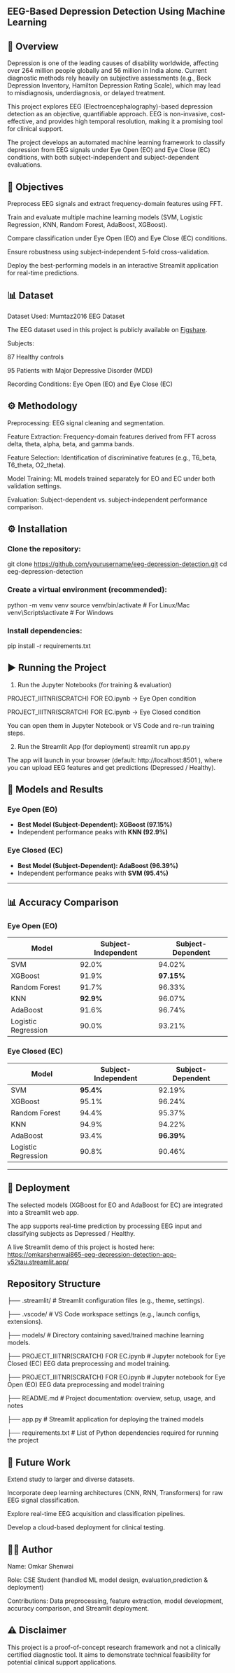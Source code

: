 ## EEG-Based Depression Detection Using Machine Learning
## 📌 Overview

Depression is one of the leading causes of disability worldwide, affecting over 264 million people globally and 56 million in India alone. Current diagnostic methods rely heavily on subjective assessments (e.g., Beck Depression Inventory, Hamilton Depression Rating Scale), which may lead to misdiagnosis, underdiagnosis, or delayed treatment.

This project explores EEG (Electroencephalography)-based depression detection as an objective, quantifiable approach. EEG is non-invasive, cost-effective, and provides high temporal resolution, making it a promising tool for clinical support.

The project develops an automated machine learning framework to classify depression from EEG signals under Eye Open (EO) and Eye Close (EC) conditions, with both subject-independent and subject-dependent evaluations.

## 🎯 Objectives

Preprocess EEG signals and extract frequency-domain features using FFT.

Train and evaluate multiple machine learning models (SVM, Logistic Regression, KNN, Random Forest, AdaBoost, XGBoost).

Compare classification under Eye Open (EO) and Eye Close (EC) conditions.

Ensure robustness using subject-independent 5-fold cross-validation.

Deploy the best-performing models in an interactive Streamlit application for real-time predictions.

## 📊 Dataset

Dataset Used: Mumtaz2016 EEG Dataset

The EEG dataset used in this project is publicly available on [Figshare](https://figshare.com/articles/dataset/EEG-based_Diagnosis_and_Treatment_Outcome_Prediction).  

Subjects:

87 Healthy controls

95 Patients with Major Depressive Disorder (MDD)

Recording Conditions: Eye Open (EO) and Eye Close (EC)

## ⚙️ Methodology

Preprocessing: EEG signal cleaning and segmentation.

Feature Extraction: Frequency-domain features derived from FFT across delta, theta, alpha, beta, and gamma bands.

Feature Selection: Identification of discriminative features (e.g., T6_beta, T6_theta, O2_theta).

Model Training: ML models trained separately for EO and EC under both validation settings.

Evaluation: Subject-dependent vs. subject-independent performance comparison.

## ⚙️ Installation

### Clone the repository:

git clone https://github.com/yourusername/eeg-depression-detection.git
cd eeg-depression-detection


### Create a virtual environment (recommended):

python -m venv venv
source venv/bin/activate   # For Linux/Mac
venv\Scripts\activate      # For Windows


### Install dependencies:

pip install -r requirements.txt

## ▶️ Running the Project
1. Run the Jupyter Notebooks (for training & evaluation)

PROJECT_IIITNR(SCRATCH) FOR EO.ipynb → Eye Open condition

PROJECT_IIITNR(SCRATCH) FOR EC.ipynb → Eye Closed condition

You can open them in Jupyter Notebook or VS Code and re-run training steps.

2. Run the Streamlit App (for deployment)
streamlit run app.py


The app will launch in your browser (default: http://localhost:8501
), where you can upload EEG features and get predictions (Depressed / Healthy).

## 🚀 Models and Results

### Eye Open (EO)
- **Best Model (Subject-Dependent): XGBoost (97.15%)**
- Independent performance peaks with **KNN (92.9%)**

### Eye Closed (EC)
- **Best Model (Subject-Dependent): AdaBoost (96.39%)**
- Independent performance peaks with **SVM (95.4%)**

---

## 📊 Accuracy Comparison

### Eye Open (EO)
| Model               | Subject-Independent | Subject-Dependent |
|----------------------|---------------------|-------------------|
| SVM                 | 92.0%              | 94.02%           |
| XGBoost             | 91.9%              | **97.15%**       |
| Random Forest       | 91.7%              | 96.33%           |
| KNN                 | **92.9%**          | 96.07%           |
| AdaBoost            | 91.6%              | 96.74%           |
| Logistic Regression | 90.0%              | 93.21%           |

### Eye Closed (EC)
| Model               | Subject-Independent | Subject-Dependent |
|----------------------|---------------------|-------------------|
| SVM                 | **95.4%**          | 92.19%           |
| XGBoost             | 95.1%              | 96.24%           |
| Random Forest       | 94.4%              | 95.37%           |
| KNN                 | 94.9%              | 94.22%           |
| AdaBoost            | 93.4%              | **96.39%**       |
| Logistic Regression | 90.8%              | 90.46%           |

---
## 🚀 Deployment

The selected models (XGBoost for EO and AdaBoost for EC) are integrated into a Streamlit web app.

The app supports real-time prediction by processing EEG input and classifying subjects as Depressed / Healthy.

A live Streamlit demo of this project is hosted here:  
https://omkarshenwai865-eeg-depression-detection-app-v52tau.streamlit.app/

## Repository Structure

├── .streamlit/                 # Streamlit configuration files (e.g., theme, settings).

├── .vscode/                    # VS Code workspace settings (e.g., launch configs, extensions).

├── models/                     # Directory containing saved/trained machine learning models.

├── PROJECT_IIITNR(SCRATCH) FOR EC.ipynb  # Jupyter notebook for Eye Closed (EC) EEG data preprocessing and model training.

├── PROJECT_IIITNR(SCRATCH) FOR EO.ipynb  # Jupyter notebook for Eye Open (EO) EEG data preprocessing and model training

├── README.md                   # Project documentation: overview, setup, usage, and notes

├── app.py                      # Streamlit application for deploying the trained models

├── requirements.txt            # List of Python dependencies required for running the project

## 🔮 Future Work

Extend study to larger and diverse datasets.

Incorporate deep learning architectures (CNN, RNN, Transformers) for raw EEG signal classification.

Explore real-time EEG acquisition and classification pipelines.

Develop a cloud-based deployment for clinical testing.

## 👨‍💻 Author

Name: Omkar Shenwai

Role: CSE Student (handled ML model design, evaluation,prediction & deployment)

Contributions: Data preprocessing, feature extraction, model development, accuracy comparison, and Streamlit deployment.  

## ⚠️ Disclaimer

This project is a proof-of-concept research framework and not a clinically certified diagnostic tool. It aims to demonstrate technical feasibility for potential clinical support applications.
